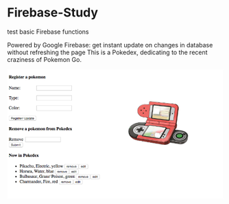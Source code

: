 # Firebase-Study
test basic Firebase functions

Powered by Google Firebase: get instant update on changes in database without refreshing the page
This is a Pokedex, dedicating to the recent craziness of Pokemon Go.

![alt tag](https://github.com/TianyunXu923/Firebase-Study/blob/master/layoutImg.png)
